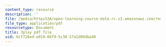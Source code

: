 ```yaml
---
content_type: resource
description: ''
file: /media/https%3A/open-learning-course-data-rc.s3.amazonaws.com/res-6-007-signals-and-systems-spring-2011/bcf728ede01966f95c3057a1d09dba40_4Q1fWMxVDZY.pdf
file_type: application/pdf
resourcetype: Document
title: 3play pdf file
uid: bcf728ed-e019-66f9-5c30-57a1d09dba40
---
```

